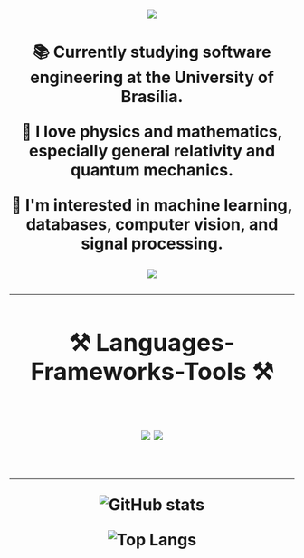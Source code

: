 
<h1 align="center">
    <img src="https://readme-typing-svg.herokuapp.com/?font=Righteous&size=35&center=true&vCenter=true&width=500&height=70&duration=4000&lines=Hi+There!+👋;" />
</h1>

<h1 align="center">

📚 Currently studying software engineering at the University of Brasília. 

🔭 I love physics and mathematics, especially general relativity and quantum mechanics. 

🌱 I'm interested in machine learning, databases, computer vision, and signal processing.

<div align="center"> 
  <a href="mailto:gabrielmod342@gmail.com">
    <img src="https://img.shields.io/badge/Gmail-333333?style=for-the-badge&logo=gmail&logoColor=red" />
  </a>


 <hr/>

<h2 align="center">⚒️ Languages-Frameworks-Tools ⚒️</h2>
<br/>
<div align="center">
    <img src="https://skillicons.dev/icons?i=html,css,vscode,github,git" />
    <img src="https://skillicons.dev/icons?i=c,java,python,mysql" /><br>
</div>

<br/>


---

![GitHub stats](https://github-readme-stats.vercel.app/api?username=TheCarlosRamos&show_icons=true&theme=radical)

![Top Langs](https://github-readme-stats.vercel.app/api/top-langs/?username=TheCarlosRamos&layout=compact&theme=radical)





